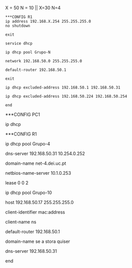 X = 50  N = 10 || X=30 N=4

	***CONFIG R1
	ip address 192.168.X.254 255.255.255.0
	no shutdown

	exit

	service dhcp

	ip dhcp pool Grupo-N

	network 192.168.50.0 255.255.255.0

	default-router 192.168.50.1

	exit

	ip dhcp excluded-address 192.168.50.1 192.168.50.31 

	ip dhcp excluded-address 192.168.50.224 192.168.50.254

	end
***CONFIG PC1

ip dhcp

***CONFIG R1

ip dhcp pool Grupo-4

dns-server 192.168.50.31 10.254.0.252

domain-name net-4.dei.uc.pt

netbios-name-server 10.1.0.253

lease 0 0 2







    
ip dhcp pool Grupo-10

host 192.168.50.17 255.255.255.0

client-identifier mac:address

client-name ns

default-router 192.168.50.1

domain-name se a stora quiser

dns-server 192.168.50.31

end
